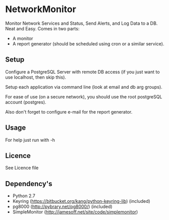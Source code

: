 # NetworkMonitor
Monitor Network Services and Status, Send Alerts, and Log Data to a DB. Neat and Easy.
Comes in two parts:

-   A monitor
-   A report generator (should be scheduled using cron or a similar service).

## Setup
Configure a PostgreSQL Server with remote DB access (if you just want to use localhost, then skip this). 

Setup each application via command line (look at email and db arg groups).

For ease of use (on a secure network), you should use the root postgreSQL account (postgres).

Also don't forget to configure e-mail for the report generator.

## Usage
For help just run with -h

## Licence
See Licence file

## Dependency's

-   Python 2.7
-   Keyring (https://bitbucket.org/kang/python-keyring-lib) (included)
-   pg8000 (http://pybrary.net/pg8000/) (included)
-   SimpleMonitor (http://jamesoff.net/site/code/simplemonitor)